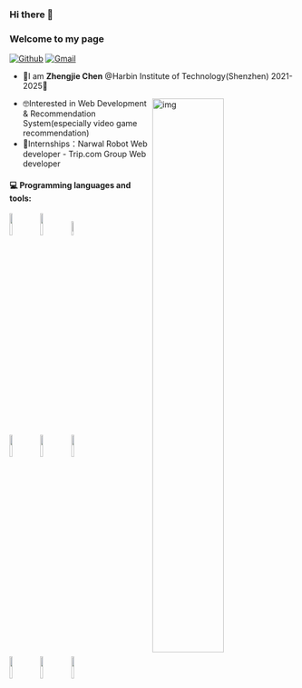 ### Hi there 👋 
### Welcome to my page
 
[![Github](https://img.shields.io/badge/-Github-000?style=flat&logo=Github&logoColor=white)](https://github.com/GabC2003)
[![Gmail](https://img.shields.io/badge/-Gmail-c14438?style=flat&logo=Gmail&logoColor=white)](mailto:gabrielchen0310@gmail.com)
 
- 💪I am **Zhengjie Chen** @Harbin Institute of Technology(Shenzhen) 2021-2025🚀
 
<img align="right" alt="img" src="https://images8.alphacoders.com/134/thumb-1920-1342990.png" width="50%" height="auto" />
 
- 🤓Interested in Web Development & Recommendation System(especially video game recommendation)  
- 💼Internships：Narwal Robot Web developer - Trip.com Group Web developer
#### :computer: Programming languages and tools: 
<p>

<code><img width="10%" src="https://www.vectorlogo.zone/logos/reactjs/reactjs-ar21.svg"></code>
<code><img width="10%" src="https://www.vectorlogo.zone/logos/python/python-ar21.svg"></code>
<code><img width="8%" src="https://www.vectorlogo.zone/logos/visualstudio_code/visualstudio_code-ar21.svg"></code>
<br />
<code><img width="10%" src="https://www.vectorlogo.zone/logos/javascript/javascript-ar21.svg"></code>
<code><img width="10%" src="https://www.vectorlogo.zone/logos/mysql/mysql-ar21.svg"></code>
<code><img width="10%" src="https://www.vectorlogo.zone/logos/mongodb/mongodb-ar21.svg"></code>
<br />
<code><img width="10%" src="https://www.vectorlogo.zone/logos/pytorch/pytorch-ar21.svg"></code>
<code><img width="10%" src="https://www.vectorlogo.zone/logos/typescriptlang/typescriptlang-ar21.svg"></code>
<code><img width="10%" src="https://www.vectorlogo.zone/logos/git-scm/git-scm-ar21.svg"></code>
</p>
 


<!---
GabC2003/GabC2003 is a ✨ special ✨ repository because its `README.md` (this file) appears on your GitHub profile.
You can click the Preview link to take a look at your changes.
--->
